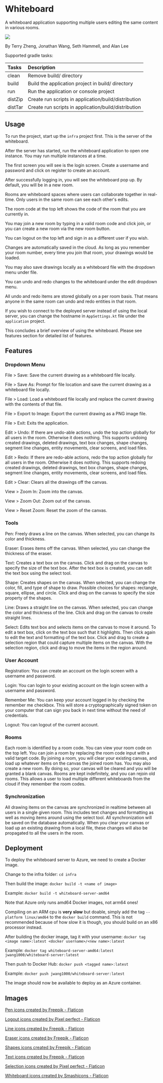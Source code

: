 # Whiteboard

A whiteboard application supporting multiple users editing the same content in various rooms.

<img src="https://terrytm.com/files/whiteboard.PNG"/>

By Terry Zheng, Jonathan Wang, Seth Hammell, and Alan Lee

Supported gradle tasks:

| Tasks   | Description                                          |
|:--------|:-----------------------------------------------------|
| clean   | Remove build/ directory                              |
| build   | Build the application project in build/ directory    |
| run     | Run the application or console project               |
| distZip | Create run scripts in application/build/distribution |
| distTar | Create run scripts in application/build/distribution |


## Usage

To run the project, start up the `infra` project first. This is the server of the whiteboard.

After the server has started, run the whiteboard application to open one instance. You may run multiple instances at a time.

The first screen you will see is the login screen. Create a username and password and click on register to create an account.

After successfully logging in, you will see the whiteboard pop up. By default, you will be in a new room.

Rooms are whiteboard spaces where users can collaborate together in real-time. Only users in the same room can see each other's edits.

The room code at the top left shows the code of the room that you are currently in. 

You may join a new room by typing in a valid room code and click join, or you can create a new room via the new room button.

You can logout on the top left and sign in as a different user if you wish.

Changes are automatically saved in the cloud. As long as you remember your room number, every time you join that room, your drawings would be loaded.

You may also save drawings locally as a whiteboard file with the dropdown menu under file.

You can undo and redo changes to the whiteboard under the edit dropdown menu.

All undo and redo items are stored globally on a per room basis. That means anyone in the same room can undo and redo entities in that room.

If you wish to connect to the deployed server instead of using the local server, you can change the hostname in `AppSettings.kt` file under the `application` project.

This concludes a brief overview of using the whiteboard. Please see features section for detailed list of features.


## Features

### Dropdown Menu

File > Save: Save the current drawing as a whiteboard file locally.

File > Save As: Prompt for file location and save the current drawing as a whiteboard file locally.

File > Load: Load a whiteboard file locally and replace the current drawing with the contents of that file.

File > Export to Image: Export the current drawing as a PNG image file.

File > Exit: Exits the application.

Edit > Undo: If there are undo-able actions, undo the top action globally for all users in the room. Otherwise it does nothing. This supports undoing created drawings, deleted drawings, text box changes, shape changes, segment line changes, entity movements, clear screens, and load files.

Edit > Redo: If there are redo-able actions, redo the top action globally for all users in the room. Otherwise it does nothing. This supports redoing created drawings, deleted drawings, text box changes, shape changes, segment line changes, entity movements, clear screens, and load files.

Edit > Clear: Clears all the drawings off the canvas.

View > Zoom In: Zoom into the canvas.

View > Zoom Out: Zoom out of the canvas.

View > Reset Zoom: Reset the zoom of the canvas.

### Tools

Pen: Freely draws a line on the canvas. When selected, you can change its color and thickness.

Eraser: Erases items off the canvas. When selected, you can change the thickness of the eraser.

Text: Creates a text box on the canvas. Click and drag on the canvas to specify the size of the text box. After the text box is created, you can edit the text box using the select tool.

Shape: Creates shapes on the canvas. When selected, you can change the color, fill, and type of shape to draw. Possible choices for shapes: rectangle, square, ellipse, and circle. Click and drag on the canvas to specify the size property of the shapes.

Line: Draws a straight line on the canvas. When selected, you can change the color and thickness of the line. Click and drag on the canvas to create straight lines.

Select: Edits text box and selects items on the canvas to move it around. To edit a text box, click on the text box such that it highlights. Then click again to edit the text and formatting of the text box. Click and drag to create a selection region that could capture multiple items on the canvas. With the selection region, click and drag to move the items in the region around.

### User Account

Registration: You can create an account on the login screen with a username and password.

Login: You can login to your existing account on the login screen with a username and password.

Remember Me: You can keep your account logged in by checking the remember me checkbox. This will store a cryptographically signed token on your computer that can sign you back in next time without the need of credentials.

Logout: You can logout of the current account.

### Rooms

Each room is identified by a room code. You can view your room code on the top left. You can join a room by replacing the room code input with a valid target code. By joining a room, you will clear your existing canvas, and load up whatever items on the canvas the joined room has. You may also create a new room. By doing so, your canvas will be cleared and you will be granted a blank canvas. Rooms are kept indefinitely, and you can rejoin old rooms. This allows a user to load multiple different whiteboards from the cloud if they remember the room codes.

### Synchronization

All drawing items on the canvas are synchronized in realtime between all users in a single given room. This includes text changes and formatting as well as moving items around using the select tool. All synchronization will be saved on the database automatically. When you clear your canvas or load up an existing drawing from a local file, these changes will also be propagated to all the users in the room.


## Deployment

To deploy the whiteboard server to Azure, we need to create a Docker image.

Change to the infra folder: `cd infra`

Then build the image: `docker build -t <name of image>`

Example: `docker build -t whiteboard-server-amd64`

Note that Azure only runs amd64 Docker images, not arm64 ones!

Compiling on an ARM cpu is **very slow** but doable, simply add the tag 
`--platform linux/amd64` to the `docker build` command. This is not recommended
because of how slow it is though, you should build on an x86 processor instead.

After building the docker image, tag it with your username:
`docker tag <image name>:latest <docker username>/<new name>:latest`

Example: `docker tag whiteboard-server-amd64:latest jwang1000/whiteboard-server:latest`

Then push to Docker Hub: `docker push <tagged name>:latest`

Example: `docker push jwang1000/whiteboard-server:latest`

The image should now be available to deploy as an Azure container.


## Images

<a href="https://www.flaticon.com/free-icons/pen" title="pen icons">Pen icons created by Freepik - Flaticon</a>

<a href="https://www.flaticon.com/free-icons/logout" title="logout icons">Logout icons created by Pixel perfect - Flaticon</a>

<a href="https://www.flaticon.com/free-icons/line" title="line icons">Line icons created by Freepik - Flaticon</a>

<a href="https://www.flaticon.com/free-icons/eraser" title="eraser icons">Eraser icons created by Freepik - Flaticon</a>

<a href="https://www.flaticon.com/free-icons/shapes" title="shapes icons">Shapes icons created by Freepik - Flaticon</a>

<a href="https://www.flaticon.com/free-icons/text" title="text icons">Text icons created by Freepik - Flaticon</a>

<a href="https://www.flaticon.com/free-icons/selection" title="selection icons">Selection icons created by Pixel perfect - Flaticon</a>

<a href="https://www.flaticon.com/free-icons/whiteboard" title="whiteboard icons">Whiteboard icons created by Smashicons - Flaticon</a>
